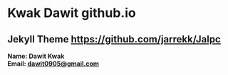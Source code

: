 # Kwak Dawit github.io
## <b>Jekyll Theme https://github.com/jarrekk/Jalpc<b>

Name: Dawit Kwak <Br>
Email: dawit0905@gmail.com